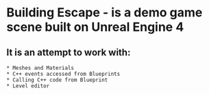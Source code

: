 # Building Escape - is a demo game scene built on Unreal Engine 4

## It is an attempt to work with:
	* Meshes and Materials
	* C++ events accessed from Blueprints
	* Calling C++ code from Blueprint
	* Level editor
